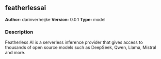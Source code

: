 ## featherlessai

**Author:** darinverheijke
**Version:** 0.0.1
**Type:** model

### Description

Featherless AI is a serverless inference provider that gives access to thousands of open source models such as DeepSeek, Qwen, Llama, Mistral and more.



